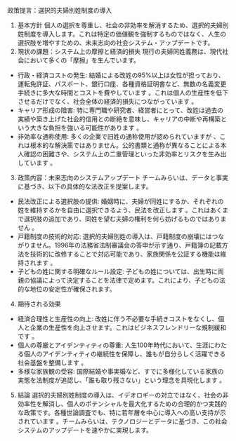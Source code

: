 政策提言：選択的夫婦別姓制度の導入
1. 基本方針
個人の選択を尊重し、社会の非効率を解消するため、選択的夫婦別姓制度を導入します。これは特定の価値観を強制するものではなく、人生の選択肢を増やすための、未来志向の社会システム・アップデートです。
2. 現状の課題：システム上の摩擦と経済的損失
現行の夫婦同姓義務は、現代社会において多くの「摩擦」を生んでいます。
 * 行政・経済コストの発生: 結婚による改姓の95%以上は女性が担っており、運転免許証、パスポート、銀行口座、各種資格証明書など、無数の名義変更手続きに多大な時間とコストを費やしています 。これは個人の生産性を低下させるだけでなく、社会全体の経済的損失につながっています 。
 * キャリア形成の阻害: 特に専門職や研究者、経営者にとって、改姓は過去の実績や築き上げた社会的信用との断絶を意味し、キャリアの中断や再構築という大きな負担を強いる可能性があります 。
 * 非効率な通称使用: 多くの企業で旧姓の通称使用が認められていますが 、これは根本的な解決策ではありません。公的書類と通称が異なることによる本人確認の困難さや、システム上の二重管理といった非効率とリスクを生み出しています 。
3. 政策内容：未来志向のシステムアップデート
チームみらいは、データと事実に基づき、以下の具体的な法改正を提案します。
 * 民法改正による選択肢の提供: 婚姻時に、夫婦が同姓にするか、それぞれの姓を維持するかを自由に選択できるよう、民法を改正します 。これはあくまで選択肢の追加であり、同姓を望む夫婦の権利を何ら妨げるものではありません 。
 * 戸籍制度の技術的対応: 選択的夫婦別姓の導入は、戸籍制度の崩壊にはつながりません。1996年の法務省法制審議会の答申が示す通り、戸籍簿の記載方法を技術的に改修することで対応可能であり、家族関係を公証する機能は維持されます 。
 * 子どもの姓に関する明確なルール設定: 子どもの姓については、出生時に両親の協議によって決定することを法律で定めます。これにより、子どもの法的な地位の安定性が確保されます。
4. 期待される効果
 * 経済合理性と生産性の向上: 改姓に伴う不必要な手続きコストをなくし、個人と企業の生産性を向上させます。これはビジネスフレンドリーな規制緩和です 。
 * 個人の尊厳とアイデンティティの尊重: 人生100年時代において、生涯にわたる個人のアイデンティティの継続性を保障し、誰もが自分らしく活躍できる社会基盤を整備します 。
 * 多様な家族観の受容: 国際結婚や事実婚など、すでに多様化している家族の実態を法制度が追認し、「誰も取り残さない」という理念を具現化します 。
5. 結論
選択的夫婦別姓制度の導入は、イデオロギーの対立ではなく、社会の非効率性を解消し、個人のポテンシャルを最大化するための合理的かつ実践的な政策です。各種世論調査でも、特に若年層を中心に導入への高い支持が示されています 。チームみらいは、テクノロジーとデータに基づき、この社会システムのアップデートを速やかに実現します。